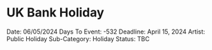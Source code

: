 # UK Bank Holiday

Date: 06/05/2024
Days To Event: -532
Deadline: April 15, 2024
Artist: Public Holiday
Sub-Category: Holiday
Status: TBC